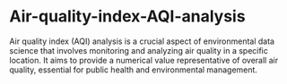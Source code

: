 # Air-quality-index-AQI-analysis
Air quality index (AQI) analysis is a crucial aspect of environmental data science that involves monitoring and analyzing air quality in a specific location. It aims to provide a numerical value representative of overall air quality, essential for public health and environmental management.
